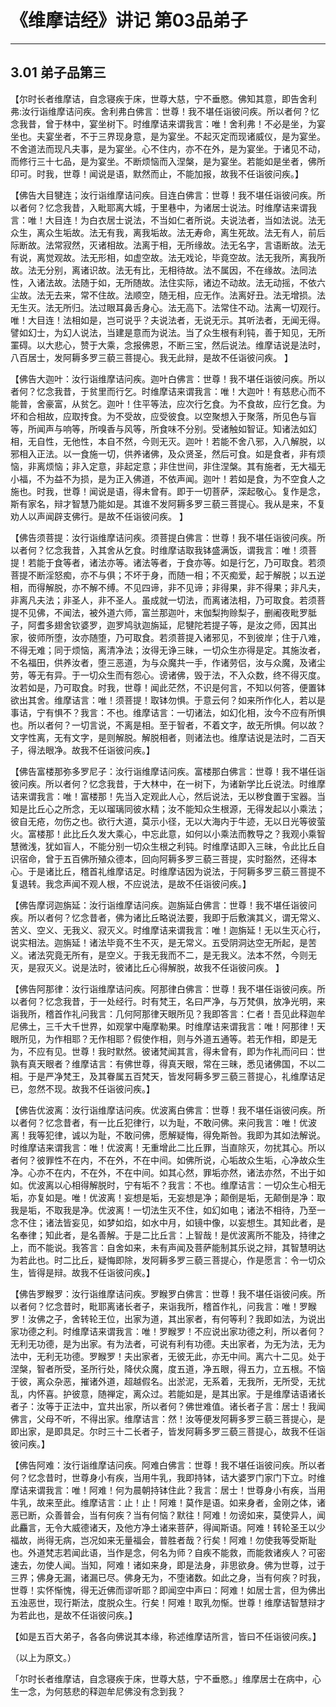 # 《维摩诘经》讲记 第03品弟子

------

## 3.01 弟子品第三

【尔时长者维摩诘，自念寝疾于床，世尊大慈，宁不垂愍。佛知其意，即告舍利弗:汝行诣维摩诘问疾。舍利弗白佛言：世尊！我不堪任诣彼问疾。所以者何？忆念我昔，曾于林中，宴坐树下。时维摩诘来谓我言：唯！舍利弗！不必是坐，为宴坐也。夫宴坐者，不于三界现身意，是为宴坐。不起灭定而现诸威仪，是为宴坐。不舍道法而现凡夫事，是为宴坐。心不住内，亦不在外，是为宴坐。于诸见不动，而修行三十七品，是为宴坐。不断烦恼而入涅槃，是为宴坐。若能如是坐者，佛所印可。时我，世尊！闻说是语，默然而止，不能加报，故我不任诣彼问疾。】

【佛告大目犍连；汝行诣维摩诘问疾。目连白佛言：世尊！我不堪任诣彼问疾。所以者何？忆念我昔，入毗耶离大城，于里巷中，为诸居士说法。时维摩诘来谓我言：唯！大目连！为白衣居士说法，不当如仁者所说。夫说法者，当如法说。法无众生，离众生垢故。法无有我，离我垢故。法无寿命，离生死故。法无有人，前后际断故。法常寂然，灭诸相故。法离于相，无所缘故。法无名字，言语断故。法无有说，离觉观故。法无形相，如虚空故。法无戏论，毕竟空故。法无我所，离我所故。法无分别，离诸识故。法无有比，无相待故。法不属因，不在缘故。法同法性，入诸法故。法随于如，无所随故。法住实际，诸边不动故。法无动摇，不依六尘故。法无去来，常不住故。法顺空，随无相，应无作。法离好丑。法无增损。法无生灭。法无所归。法过眼耳鼻舌身心。法无高下。法常住不动。法离一切观行。唯！大目连！法相如是，岂可说乎？夫说法者，无说无示。其听法者，无闻无得。譬如幻士，为幻人说法，当建是意而为说法。当了众生根有利钝，善于知见，无所罣碍。以大悲心，赞于大乘，念报佛恩，不断三宝，然后说法。维摩诘说是法时，八百居士，发阿耨多罗三藐三菩提心。我无此辩，是故不任诣彼问疾。 】

【佛告大迦叶：汝行诣维摩诘问疾。迦叶白佛言：世尊！我不堪任诣彼问疾。所以者何？忆念我昔，于贫里而行乞。时维摩诘来谓我言：唯！大迦叶！有慈悲心而不能普，舍豪富，从贫乞。迦叶！住平等法，应次行乞食。为不食故，应行乞食。为坏和合相故，应取抟食。为不受故，应受彼食。以空聚想入于聚落，所见色与盲等，所闻声与响等，所嗅香与风等，所食味不分别。受诸触如智证。知诸法如幻相，无自性，无他性，本自不然，今则无灭。迦叶！若能不舍八邪，入八解脱，以邪相入正法。以一食施一切，供养诸佛，及众贤圣，然后可食。如是食者，非有烦恼，非离烦恼；非入定意，非起定意；非住世间，非住涅槃。其有施者，无大福无小福，不为益不为损，是为正入佛道，不依声闻。迦叶！若如是食，为不空食人之施也。时我，世尊！闻说是语，得未曾有。即于一切菩萨，深起敬心。复作是念，斯有家名，辩才智慧乃能如是。其谁不发阿耨多罗三藐三菩提心。我从是来，不复劝人以声闻辟支佛行。是故不任诣彼问疾。 】

【佛告须菩提：汝行诣维摩诘问疾。须菩提白佛言：世尊！我不堪任诣彼问疾。所以者何？忆念我昔，入其舍从乞食。时维摩诘取我钵盛满饭，谓我言：唯！须菩提！若能于食等者，诸法亦等。诸法等者，于食亦等。如是行乞，乃可取食。若须菩提不断淫怒痴，亦不与俱；不坏于身，而随一相；不灭痴爱，起于解脱；以五逆相，而得解脱，亦不解不缚。不见四谛，非不见谛；非得果，非不得果；非凡夫，非离凡夫法；非圣人，非不圣人。虽成就一切法，而离诸法相，乃可取食。若须菩提不见佛，不闻法，被外道六师，富兰那迦叶，末伽梨拘赊梨子，删阇夜毗罗胝子，阿耆多翅舍钦婆罗，迦罗鸠驮迦旃延，尼犍陀若提子等，是汝之师，因其出家，彼师所堕，汝亦随堕，乃可取食。若须菩提入诸邪见，不到彼岸；住于八难，不得无难；同于烦恼，离清净法；汝得无诤三昧，一切众生亦得是定。其施汝者，不名福田，供养汝者，堕三恶道，为与众魔共一手，作诸劳侣，汝与众魔，及诸尘劳，等无有异。于一切众生而有怨心。谤诸佛，毁于法，不入众数，终不得灭度。汝若如是，乃可取食。时我，世尊！闻此茫然，不识是何言，不知以何答，便置钵欲出其舍。维摩诘言：唯！须菩提！取钵勿惧。于意云何？如来所作化人，若以是事诘，宁有惧不？我言：不也。维摩诘言：一切诸法，如幻化相，汝今不应有所惧也。所以者何？一切言说，不离是相。至于智者，不着文字，故无所惧。何以故？文字性离，无有文字，是则解脱。解脱相者，则诸法也。维摩诘说是法时，二百天子，得法眼净。故我不任诣彼问疾。】

【佛告富楼那弥多罗尼子：汝行诣维摩诘问疾。富楼那白佛言：世尊！我不堪任诣彼问疾。所以者何？忆念我昔，于大林中，在一树下，为诸新学比丘说法。时维摩诘来谓我言：唯！富楼那！先当入定观此人心，然后说法，无以秽食置于宝器。当知是比丘心之所念，无以瑠璃同彼水精；汝不能知众生根源，无得发起以小乘法；彼自无疮，勿伤之也。欲行大道，莫示小径，无以大海内于牛迹，无以日光等彼萤火。富楼那！此比丘久发大乘心，中忘此意，如何以小乘法而教导之？我观小乘智慧微浅，犹如盲人，不能分别一切众生根之利钝。时维摩诘即入三昧，令此比丘自识宿命，曾于五百佛所殖众德本，回向阿耨多罗三藐三菩提，实时豁然，还得本心。于是诸比丘，稽首礼维摩诘足。时维摩诘因为说法，于阿耨多罗三藐三菩提不复退转。我念声闻不观人根，不应说法，是故不任诣彼问疾。】

【佛告摩诃迦旃延：汝行诣维摩诘问疾。迦旃延白佛言：世尊！我不堪任诣彼问疾。所以者何？忆念昔者，佛为诸比丘略说法要，我即于后敷演其义，谓无常义、苦义、空义、无我义、寂灭义。时维摩诘来谓我言：唯！迦旃延！无以生灭心行，说实相法。迦旃延！诸法毕竟不生不灭，是无常义。五受阴洞达空无所起，是苦义。诸法究竟无所有，是空义。于我无我而不二，是无我义。法本不然，今则无灭，是寂灭义。说是法时，彼诸比丘心得解脱，故我不任诣彼问疾。 】

【佛告阿那律：汝行诣维摩诘问疾。阿那律白佛言：世尊！我不堪任诣彼问疾。所以者何？忆念我昔，于一处经行。时有梵王，名曰严净，与万梵俱，放净光明，来诣我所，稽首作礼问我言：几何阿那律天眼所见？我即答言：仁者！吾见此释迦牟尼佛土，三千大千世界，如观掌中庵摩勒果。时维摩诘来谓我言：唯！阿那律！天眼所见，为作相耶？无作相耶？假使作相，则与外道五通等。若无作相，即是无为，不应有见。世尊！我时默然。彼诸梵闻其言，得未曾有，即为作礼而问曰：世孰有真天眼者？维摩诘言：有佛世尊，得真天眼，常在三昧，悉见诸佛国，不以二相。于是严净梵王，及其眷属五百梵天，皆发阿耨多罗三藐三菩提心，礼维摩诘足已，忽然不现。故我不任诣彼问疾。】

【佛告优波离：汝行诣维摩诘问疾。优波离白佛言：世尊！我不堪任诣彼问疾。所以者何？忆念昔者，有一比丘犯律行，以为耻，不敢问佛。来问我言：唯！优波离！我等犯律，诚以为耻，不敢问佛，愿解疑悔，得免斯咎。我即为其如法解说。时维摩诘来谓我言：唯！优波离！无重增此二比丘罪，当直除灭，勿扰其心。所以者何？彼罪性不在内，不在外，不在中间。如佛所说，心垢故众生垢，心净故众生净。心亦不在内，不在外，不在中间。如其心然，罪垢亦然，诸法亦然，不出于如如。优波离以心相得解脱时，宁有垢不？我言：不也。维摩诘言：一切众生心相无垢，亦复如是。唯！优波离！妄想是垢，无妄想是净；颠倒是垢，无颠倒是净：取我是垢，不取我是净。优波离！一切法生灭不住，如幻如电；诸法不相待，乃至一念不住；诸法皆妄见，如梦如焰，如水中月，如镜中像，以妄想生。其知此者，是名奉律；知此者，是名善解。于是二比丘言：上智哉！是优波离所不能及，持律之上，而不能说。我答言：自舍如来，未有声闻及菩萨能制其乐说之辩，其智慧明达为若此也。时二比丘，疑悔即除，发阿耨多罗三藐三菩提心，作是愿言：令一切众生，皆得是辩。故我不任诣彼问疾。】

【佛告罗睺罗：汝行诣维摩诘问疾。罗睺罗白佛言：世尊！我不堪任诣彼问疾。所以者何？忆念昔时，毗耶离诸长者子，来诣我所，稽首作礼，问我言：唯！罗睺罗！汝佛之子，舍转轮王位，出家为道，其出家者，有何等利？我即如法，为说出家功德之利。时维摩诘来谓我言：唯！罗睺罗！不应说出家功德之利，所以者何？无利无功德，是为出家。有为法者，可说有利有功德。夫出家者，为无为法，无为法中，无利无功德。罗睺罗！夫出家者，无彼无此，亦无中间。离六十二见。处于涅槃，智者所受，圣所行处，降伏众魔，度五道，净五眼，得五力，立五根。不恼于彼，离众杂恶，摧诸外道，超越假名。出淤泥，无系着，无我所，无所受，无扰乱，内怀喜。护彼意，随禅定，离众过。若能如是，是其出家。于是维摩诘语诸长者子：汝等于正法中，宜共出家，所以者何？佛世难值。诸长者子言：居士！我闻佛言，父母不听，不得出家。维摩诘言：然！汝等便发阿耨多罗三藐三菩提心，是即出家，是即具足。尔时三十二长者子，皆发阿耨多罗三藐三菩提心，故我不任诣彼问疾。】

【佛告阿难：汝行诣维摩诘问疾。阿难白佛言：世尊！我不堪任诣彼问疾。所以者何？忆念昔时，世尊身小有疾，当用牛乳，我即持钵，诘大婆罗门家门下立。时维摩诘来谓我言：唯！阿难！何为晨朝持钵住此？我言：居士！世尊身小有疾，当用牛乳，故来至此。维摩诘言：止！止！阿难！莫作是语。如来身者，金刚之体，诸恶已断，众善普会，当有何疾？当有何恼？默往！阿难！勿谤如来，莫使异人，闻此麤言，无令大威德诸天，及他方净土诸来菩萨，得闻斯语。阿难！转轮圣王以少福故，尚得无病，岂况如来无量福会，普胜者哉？行矣！阿难！勿使我等受斯耻也。外道梵志若闻此语，当作是念，何名为师？自疾不能救，而能救诸疾人？可密速去，勿使人闻。当知，阿难！诸如来身，即是法身，非思欲身。佛为世尊，过于三界；佛身无漏，诸漏已尽。佛身无为，不堕诸数。如此之身，当有何疾？时我，世尊！实怀惭愧，得无近佛而谬听耶？即闻空中声曰：阿难！如居士言，但为佛出五浊恶世，现行斯法，度脱众生。行矣！阿难！取乳勿惭。世尊！维摩诘智慧辩才为若此也，是故不任诣彼问疾。】

【如是五百大弟子，各各向佛说其本缘，称述维摩诘所言，皆曰不任诣彼问疾。】

（以上为原文。）

「尔时长者维摩诘，自念寝疾于床，世尊大慈，宁不垂愍。」维摩居士在病中，心生一念，为何慈悲的释迦牟尼佛没有念到我？

